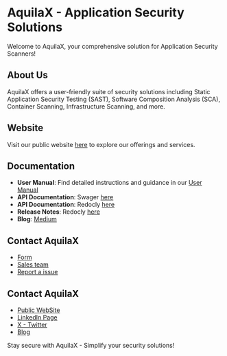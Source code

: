 # AquilaX - Application Security Solutions

Welcome to AquilaX, your comprehensive solution for Application Security Scanners! 

## About Us
AquilaX offers a user-friendly suite of security solutions including Static Application Security Testing (SAST), Software Composition Analysis (SCA), Container Scanning, Infrastructure Scanning, and more.

## Website
Visit our public website [here](https://app.aquilax.io/) to explore our offerings and services.

## Documentation
- **User Manual**: Find detailed instructions and guidance in our [User Manual](https://aquilax.io/userManual/index.html)
- **API Documentation**: Swager [here](https://app.aquilax.io/redoc)
- **API Documentation**: Redocly [here](https://app.aquilax.io/redoc)
- **Release Notes**: Redocly [here](https://app.aquilax.io/release-notes)
- **Blog**: [Medium](https://aquilax-security.medium.com/)

## Contact AquilaX
- [Form](https://aquilax.io/contact-us.html)
- [Sales team](https://calendly.com/aquilax/30min)
- [Report a issue](https://uptime.betterstack.com/report/QK1Vyg2gkGYXXe8YDePQpuyX)

## Contact AquilaX
- [Public WebSite](https://aquilax.io/)
- [LinkedIn Page](https://www.linkedin.com/company/aquilax-security/)
- [X - Twitter](https://twitter.com/AquilaXSecurity)
- [Blog](https://aquilax-security.medium.com/)


Stay secure with AquilaX - Simplify your security solutions!
